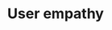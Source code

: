 ---
id: user-empathy
title: User empathy
description: 
icon: 
layout: topic-listing
parent: user-research
---